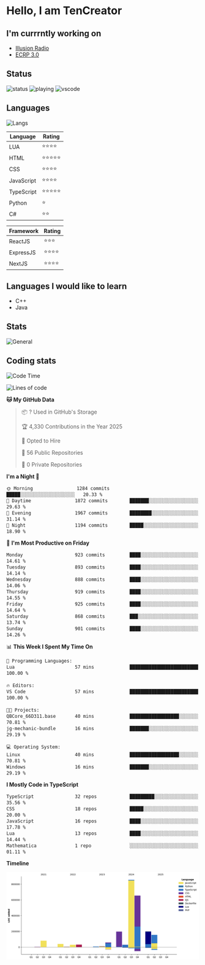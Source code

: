# Hello, I am TenCreator

## I'm currrntly working on
- [Illusion Radio](https://illusionradio.co.uk/)
- [ECRP 3.0](http://github.com/Emerald-Coast-Roleplay/)

## Status
![status](https://api.statusbadges.me/badge/status/518334475038359555?simple=true&style=for-the-badge)
![playing](https://api.statusbadges.me/badge/playing/518334475038359555?style=for-the-badge)
![vscode](https://api.statusbadges.me/badge/vscode/518334475038359555?style=for-the-badge)

## Languages
![Langs](https://github-readme-stats.vercel.app/api/top-langs/?username=tencreator&layout=compact&theme=radical)


|Language|Rating|
|--------|------|
|LUA|⭐️⭐️⭐️⭐️|
|HTML|⭐️⭐️⭐️⭐️⭐️|
|CSS|⭐️⭐️⭐️⭐️|
|JavaScript|⭐️⭐️⭐️⭐️|
|TypeScript|⭐️⭐️⭐️⭐️⭐️|
|Python|⭐️|
|C#|⭐️⭐️ |

|Framework|Rating|
|--------|------|
|ReactJS|⭐️⭐️⭐|
|ExpressJS|⭐️⭐️⭐️⭐️|
|NextJS|⭐️⭐️⭐⭐️|

## Languages I would like to learn
- C++
- Java

## Stats
![General](https://github-readme-stats.vercel.app/api?username=tencreator&show_icons=true&theme=radical)

## Coding stats

<!--START_SECTION:waka-->
![Code Time](http://img.shields.io/badge/Code%20Time-639%20hrs%207%20mins-blue)

![Lines of code](https://img.shields.io/badge/From%20Hello%20World%20I%27ve%20Written-2.4%20million%20lines%20of%20code-blue)

**🐱 My GitHub Data** 

> 📦 ? Used in GitHub's Storage 
 > 
> 🏆 4,330 Contributions in the Year 2025
 > 
> 💼 Opted to Hire
 > 
> 📜 56 Public Repositories 
 > 
> 🔑 0 Private Repositories 
 > 
**I'm a Night 🦉** 

```text
🌞 Morning                1284 commits        █████░░░░░░░░░░░░░░░░░░░░   20.33 % 
🌆 Daytime                1872 commits        ███████░░░░░░░░░░░░░░░░░░   29.63 % 
🌃 Evening                1967 commits        ████████░░░░░░░░░░░░░░░░░   31.14 % 
🌙 Night                  1194 commits        █████░░░░░░░░░░░░░░░░░░░░   18.90 % 
```
📅 **I'm Most Productive on Friday** 

```text
Monday                   923 commits         ████░░░░░░░░░░░░░░░░░░░░░   14.61 % 
Tuesday                  893 commits         ████░░░░░░░░░░░░░░░░░░░░░   14.14 % 
Wednesday                888 commits         ████░░░░░░░░░░░░░░░░░░░░░   14.06 % 
Thursday                 919 commits         ████░░░░░░░░░░░░░░░░░░░░░   14.55 % 
Friday                   925 commits         ████░░░░░░░░░░░░░░░░░░░░░   14.64 % 
Saturday                 868 commits         ███░░░░░░░░░░░░░░░░░░░░░░   13.74 % 
Sunday                   901 commits         ████░░░░░░░░░░░░░░░░░░░░░   14.26 % 
```


📊 **This Week I Spent My Time On** 

```text
💬 Programming Languages: 
Lua                      57 mins             █████████████████████████   100.00 % 

🔥 Editors: 
VS Code                  57 mins             █████████████████████████   100.00 % 

🐱‍💻 Projects: 
QBCore_66D311.base       40 mins             ██████████████████░░░░░░░   70.81 % 
jg-mechanic-bundle       16 mins             ███████░░░░░░░░░░░░░░░░░░   29.19 % 

💻 Operating System: 
Linux                    40 mins             ██████████████████░░░░░░░   70.81 % 
Windows                  16 mins             ███████░░░░░░░░░░░░░░░░░░   29.19 % 
```

**I Mostly Code in TypeScript** 

```text
TypeScript               32 repos            █████████░░░░░░░░░░░░░░░░   35.56 % 
CSS                      18 repos            █████░░░░░░░░░░░░░░░░░░░░   20.00 % 
JavaScript               16 repos            ████░░░░░░░░░░░░░░░░░░░░░   17.78 % 
Lua                      13 repos            ████░░░░░░░░░░░░░░░░░░░░░   14.44 % 
Mathematica              1 repo              ░░░░░░░░░░░░░░░░░░░░░░░░░   01.11 % 
```



**Timeline**

![Lines of Code chart](https://raw.githubusercontent.com/tencreator/tencreator/main/assets/bar_graph.png)


<!--END_SECTION:waka-->
